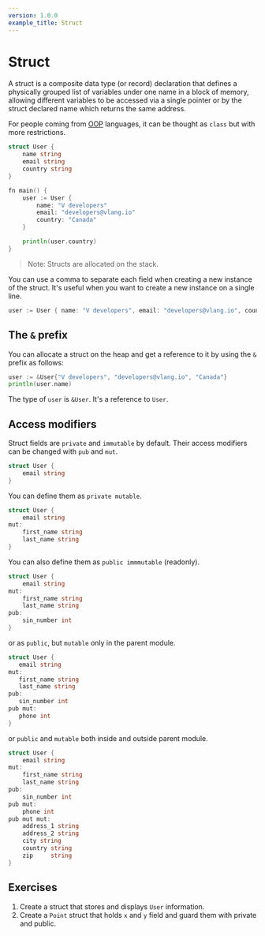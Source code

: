 ```yaml
---
version: 1.0.0
example_title: Struct
---
```


# Struct

A struct is a composite data type (or record) declaration that defines a physically grouped list of variables under one name in a block of memory, allowing different variables to be accessed via a single pointer or by the struct declared name which returns the same address.

For people coming from [OOP](https://en.wikipedia.org/wiki/Object-oriented_programming) languages, it can be thought as `class` but with more restrictions.

```go
struct User {
    name string
    email string
    country string
}

fn main() {
    user := User {
        name: "V developers"
        email: "developers@vlang.io"
        country: "Canada"
    }

    println(user.country)
}
```

> Note: Structs are allocated on the stack.

You can use a comma to separate each field when creating a new instance of the struct. It's useful when you want to create a new instance on a single line.

```go
user := User { name: "V developers", email: "developers@vlang.io", country: "Canada" }
```

## The `&` prefix

You can allocate a struct on the heap and get a reference to it by using the `&` prefix as follows:

```go
user := &User{"V developers", "developers@vlang.io", "Canada"}
println(user.name)
```

The type of `user` is `&User`. It's a reference to `User`.

## Access modifiers

Struct fields are `private` and `immutable` by default. Their access modifiers can be changed with `pub` and `mut`.

```go
struct User {
    email string
}
```

You can define them as `private mutable`.

```go
struct User {
    email string
mut:
    first_name string
    last_name string
}
```

You can also define them as `public immmutable` (readonly).

```go
struct User {
    email string
mut:
    first_name string
    last_name string
pub:
    sin_number int
}
```

or as `public`, but `mutable` only in the parent module.

```go
struct User {
   email string
mut:
   first_name string
   last_name string
pub:
   sin_number int
pub mut:
   phone int
}
```

or `public` and `mutable` both inside and outside parent module.

```go
struct User {
    email string
mut:
    first_name string
    last_name string
pub:
    sin_number int
pub mut:
    phone int
pub mut mut:
    address_1 string
    address_2 string
    city string
    country string
    zip     string
}
```

## Exercises

1. Create a struct that stores and displays `User` information.
2. Create a `Point` struct that holds `x` and `y` field and guard them with private and public.
